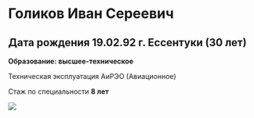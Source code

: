 # Голиков Иван Сереевич
##  **Дата рождения** 19.02.92 г. Ессентуки (30 лет)
**Образование: высшее-техническое**

Техническая эксплуатация АиРЭО (Авиационное)

Стаж по специальности **8 лет**

![](https://i.pinimg.com/originals/8c/64/00/8c64005ef0d805e9aa2fdb5654e12ddc.jpg)




